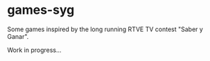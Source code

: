 # games-syg
Some games inspired by the long running RTVE TV contest "Saber y Ganar".

Work in progress...

